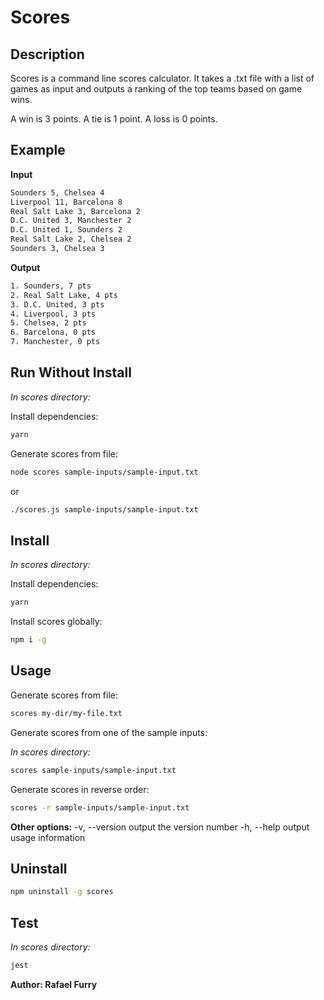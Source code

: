 # Scores

## Description

Scores is a command line scores calculator. It takes a .txt file with a list
of games as input and outputs a ranking of the top teams based on game wins.

A win is 3 points.
A tie is 1 point.
A loss is 0 points.

## Example
**Input**
```bash
Sounders 5, Chelsea 4
Liverpool 11, Barcelona 8
Real Salt Lake 3, Barcelona 2
D.C. United 3, Manchester 2
D.C. United 1, Sounders 2
Real Salt Lake 2, Chelsea 2
Sounders 3, Chelsea 3
```

**Output**
```bash
1. Sounders, 7 pts
2. Real Salt Lake, 4 pts
3. D.C. United, 3 pts
4. Liverpool, 3 pts
5. Chelsea, 2 pts
6. Barcelona, 0 pts
7. Manchester, 0 pts
```

## Run Without Install

_In scores directory:_

Install dependencies:

```bash
yarn
```

Generate scores from file:

```bash
node scores sample-inputs/sample-input.txt
```

or

```bash
./scores.js sample-inputs/sample-input.txt
```

## Install

_In scores directory:_

Install dependencies:

```bash
yarn
```

Install scores globally:

```bash
npm i -g
```

## Usage

Generate scores from file:

```bash
scores my-dir/my-file.txt
```

Generate scores from one of the sample inputs:

_In scores directory:_

```bash
scores sample-inputs/sample-input.txt
```

Generate scores in reverse order:

```bash
scores -r sample-inputs/sample-input.txt
```

**Other options:**
-v, --version output the version number
-h, --help output usage information

## Uninstall

```bash
npm uninstall -g scores
```

## Test

_In scores directory:_

```bash
jest
```

**Author: Rafael Furry**